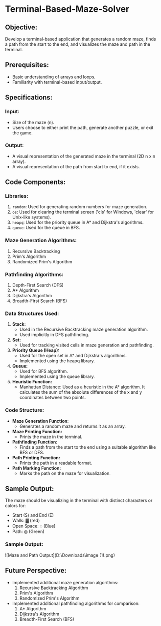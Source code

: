 # Terminal-Based-Maze-Solver

## Objective:
Develop a terminal-based application that generates a random maze, finds a path from the start to the end, and visualizes the maze and path in the terminal.

## Prerequisites:
- Basic understanding of arrays and loops.
- Familiarity with terminal-based input/output.

## Specifications:

### Input:
- Size of the maze (n).
- Users choose to either print the path, generate another puzzle, or exit the game.

### Output:
- A visual representation of the generated maze in the terminal (2D n x n array).
- A visual representation of the path from start to end, if it exists.

## Code Components:

### Libraries:
1. `random`: Used for generating random numbers for maze generation.
2. `os`: Used for clearing the terminal screen ('cls' for Windows, 'clear' for Unix-like systems).
3. `heapq`: Used for the priority queue in A* and Dijkstra's algorithms.
4. `queue`: Used for the queue in BFS.

### Maze Generation Algorithms:
1. Recursive Backtracking
2. Prim's Algorithm
3. Randomized Prim's Algorithm

### Pathfinding Algorithms:
1. Depth-First Search (DFS)
2. A* Algorithm
3. Dijkstra's Algorithm
4. Breadth-First Search (BFS)

### Data Structures Used:
1. **Stack:**
   - Used in the Recursive Backtracking maze generation algorithm.
   - Used implicitly in DFS pathfinding.
2. **Set:**
   - Used for tracking visited cells in maze generation and pathfinding.
3. **Priority Queue (Heap):**
   - Used for the open set in A* and Dijkstra's algorithms.
   - Implemented using the heapq library.
4. **Queue:**
   - Used for BFS algorithm.
   - Implemented using the queue library.
5. **Heuristic Function:**
   - Manhattan Distance: Used as a heuristic in the A* algorithm. It calculates the sum of the absolute differences of the x and y coordinates between two points.

### Code Structure:
- **Maze Generation Function:**
  - Generates a random maze and returns it as an array.
- **Maze Printing Function:**
  - Prints the maze in the terminal.
- **Pathfinding Function:**
  - Finds a path from the start to the end using a suitable algorithm like BFS or DFS.
- **Path Printing Function:**
  - Prints the path in a readable format.
- **Path Marking Function:**
  - Marks the path on the maze for visualization.

## Sample Output:
The maze should be visualizing in the terminal with distinct characters or colors for:
- Start (S) and End (E)
- Walls: ▓ (red)
- Open Space: ◌ (Blue)
- Path: ◍ (Green)
### Sample Output:
![Maze and Path Output](D:\Downloads\image (1).png)

<!-- Add more details if needed -->

## Future Perspective:
- Implemented additional maze generation algorithms:
  1. Recursive Backtracking Algorithm
  2. Prim's Algorithm
  3. Randomized Prim's Algorithm
- Implemented additional pathfinding algorithms for comparison:
  1. A* Algorithm
  2. Dijkstra's Algorithm
  3. Breadth-First Search (BFS)

